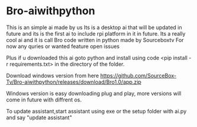 # Bro-aiwithpython
This is an simple ai made by us
Its is a desktop ai that will be updated in future and its is the first ai to include rpi platform in it in future. 
Its a really cool ai and it is call Bro code written in python made by Sourceboxtv
For now any  quries or wanted feature open issues


Plus if u downloaded this ai goto python and install using code <pip install -r requirements.txt> in the directory of the folder.

 
Download windows version from here https://github.com/SourceBox-Tv/Bro-aiwithpython/releases/download/Bro1.0/app.zip
 
Windows version is easy downloading plug and play, more versions will come in future with diffrent os.

 
 To update assistant,start assistant using exe or the setup folder with ai.py and say "update assistant"
